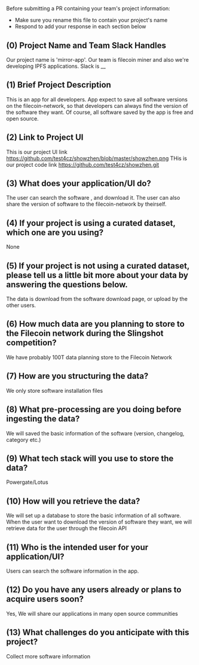 # <mirror-app>

Before submitting a PR containing your team's project information:

- Make sure you rename this file to contain your project's name
- Respond to add your response in each section below

## (0) Project Name and Team Slack Handles

Our project name is 'mirror-app'. Our team is filecoin miner and also we're developing IPFS applications.
Slack is \_\_

## (1) Brief Project Description

This is an app for all developers. App expect to save all software versions on the filecoin-network, so that developers can always find the version of the software they want. Of course, all software saved by the app is free and open source.

## (2) Link to Project UI

This is our project UI link https://github.com/test4cz/showzhen/blob/master/showzhen.png
THis is our project code link https://github.com/test4cz/showzhen.git

## (3) What does your application/UI do?

The user can search the software , and download it. The user can also share the version of software to the filecoin-network by theirself.

## (4) If your project is using a curated dataset, which one are you using?

None

## (5) If your project is not using a curated dataset, please tell us a little bit more about your data by answering the questions below.

The data is download from the software download page, or upload by the other users.

## (6) How much data are you planning to store to the Filecoin network during the Slingshot competition?

We have probably 100T data planning store to the Filecoin Network

## (7) How are you structuring the data?

We only store software installation files

## (8) What pre-processing are you doing before ingesting the data?

We will saved the basic information of the software (version, changelog, category etc.)

## (9) What tech stack will you use to store the data?

Powergate/Lotus

## (10) How will you retrieve the data?

We will set up a database to store the basic information of all software. When the user want to download the version of software they want, we will retrieve data for the user through the filecoin API

## (11) Who is the intended user for your application/UI?

Users can search the software information in the app.

## (12) Do you have any users already or plans to acquire users soon?

Yes, We will share our applications in many open source communities

## (13) What challenges do you anticipate with this project?

Collect more software information
